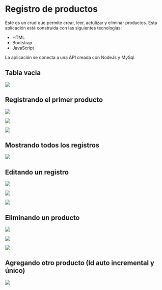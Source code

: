 # Registro de productos 
Este es un crud que permite crear, leer, actulizar y eliminar productos.
Esta aplicación está construida con las siguientes tecnologías:
- HTML
- Bootstrap
- JavaScript

La aplicación se conecta a una API creada con NodeJs y MySql.

## Tabla vacia
![](images/image1.png)
## Registrando el primer producto
![](images/image2.png) 

![](images/image3.png)

![](images/image4.png)

## Mostrando todos los registros
![](images/image5.png)

## Editando un registro
![](images/image6.png)

![](images/image7.png)

![](images/image8.png)

## Eliminando un producto
![](images/image12.png)

![](images/image9.png)

![](images/image10.png)

## Agregando otro producto (Id auto incremental y único)
![](images/image11.png)